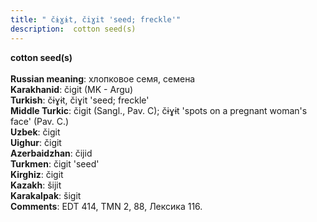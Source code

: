 ```yaml
---
title: " čɨɣɨt, čiɣit 'seed; freckle'"
description:  cotton seed(s)
---
```

<strong> cotton seed(s)</strong><br><br>
<strong>Russian meaning</strong>:  хлопковое семя, семена<br>
<strong>Karakhanid</strong>:  čigit (MK - Argu)<br>
<strong>Turkish</strong>:  čɨɣɨt, čiɣit 'seed; freckle'<br>
<strong>Middle Turkic</strong>:  čigit (Sangl., Pav. C); čɨɣɨt 'spots on a pregnant woman's face' (Pav. C.)<br>
<strong>Uzbek</strong>:  čigit<br>
<strong>Uighur</strong>:  čigit<br>
<strong>Azerbaidzhan</strong>:  čijid<br>
<strong>Turkmen</strong>:  čigit 'seed'<br>
<strong>Kirghiz</strong>:  čigit<br>
<strong>Kazakh</strong>:  šijit<br>
<strong>Karakalpak</strong>:  šigit<br>
<strong>Comments</strong>:  EDT 414, TMN 2, 88, Лексика 116.<br>



